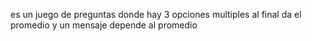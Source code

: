 es un juego de preguntas donde hay 3 opciones multiples al final da el promedio y un mensaje depende al promedio
